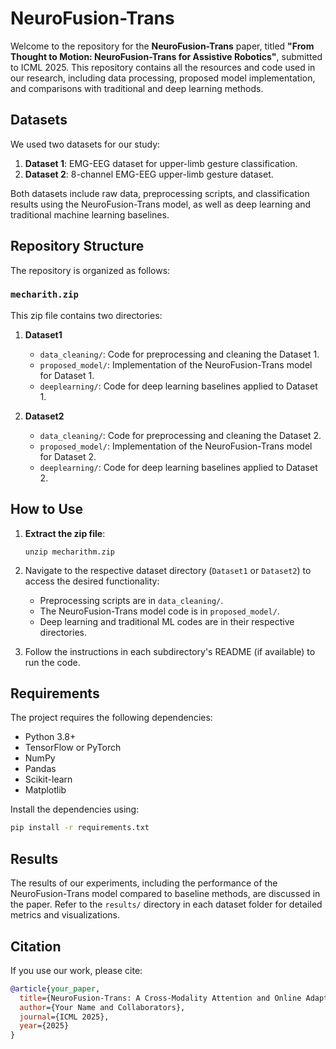 # NeuroFusion-Trans

Welcome to the repository for the **NeuroFusion-Trans** paper, titled **"From Thought to Motion: NeuroFusion-Trans for Assistive Robotics"**, submitted to ICML 2025. This repository contains all the resources and code used in our research, including data processing, proposed model implementation, and comparisons with traditional and deep learning methods.

## Datasets

We used two datasets for our study:

1. **Dataset 1**: EMG-EEG dataset for upper-limb gesture classification.
2. **Dataset 2**: 8-channel EMG-EEG upper-limb gesture dataset.

Both datasets include raw data, preprocessing scripts, and classification results using the NeuroFusion-Trans model, as well as deep learning and traditional machine learning baselines.

## Repository Structure

The repository is organized as follows:

### `mecharith.zip`

This zip file contains two directories:

1. **Dataset1**
   - `data_cleaning/`: Code for preprocessing and cleaning the Dataset 1.
   - `proposed_model/`: Implementation of the NeuroFusion-Trans model for Dataset 1.
   - `deeplearning/`: Code for deep learning baselines applied to Dataset 1.
 

2. **Dataset2**
   - `data_cleaning/`: Code for preprocessing and cleaning the Dataset 2.
   - `proposed_model/`: Implementation of the NeuroFusion-Trans model for Dataset 2.
   - `deeplearning/`: Code for deep learning baselines applied to Dataset 2.


## How to Use

1. **Extract the zip file**:
   ```
   unzip mecharithm.zip
   ```

2. Navigate to the respective dataset directory (`Dataset1` or `Dataset2`) to access the desired functionality:
   - Preprocessing scripts are in `data_cleaning/`.
   - The NeuroFusion-Trans model code is in `proposed_model/`.
   - Deep learning and traditional ML codes are in their respective directories.

3. Follow the instructions in each subdirectory's README (if available) to run the code.

## Requirements

The project requires the following dependencies:
- Python 3.8+
- TensorFlow or PyTorch
- NumPy
- Pandas
- Scikit-learn
- Matplotlib

Install the dependencies using:
```bash
pip install -r requirements.txt
```

## Results

The results of our experiments, including the performance of the NeuroFusion-Trans model compared to baseline methods, are discussed in the paper. Refer to the `results/` directory in each dataset folder for detailed metrics and visualizations.

## Citation

If you use our work, please cite:

```bibtex
@article{your_paper,
  title={NeuroFusion-Trans: A Cross-Modality Attention and Online Adaptive Model for Real-Time User Intent Recognition for Assistive Robotics},
  author={Your Name and Collaborators},
  journal={ICML 2025},
  year={2025}
}
```


